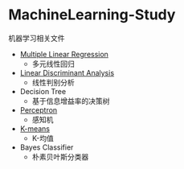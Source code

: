 # MachineLearning-Study
 机器学习相关文件  
*  [Multiple Linear Regression](https://github.com/KevinLL218/MachineLearning-Study/tree/main/Multiple%20Linear%20Regression)  
    - 多元线性回归
*  [Linear Discriminant Analysis](https://github.com/KevinLL218/MachineLearning-Study/tree/main/Linear%20Discriminant%20Analysis)
    - 线性判别分析
*  Decision Tree
    - 基于信息增益率的决策树
*  [Perceptron](https://github.com/KevinLL218/MachineLearning-Study/tree/main/Perceptron)
    - 感知机
*  [K-means](https://github.com/KevinLL218/MachineLearning-Study/tree/main/K-means)
    - K-均值
*  Bayes Classifier
    - 朴素贝叶斯分类器
